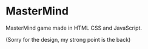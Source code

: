 # MasterMind
MasterMind game made in HTML CSS and JavaScript.

(Sorry for the design, my strong point is the back)
